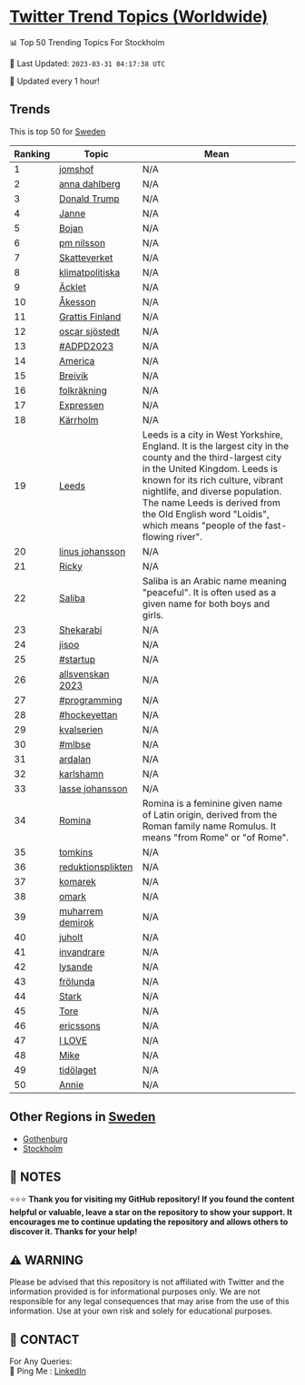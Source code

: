[Twitter Trend Topics (Worldwide)](https://github.com/ErcinDedeoglu/Twitter-Trend-Topics)
==========


📊 Top 50 Trending Topics For Stockholm

📆 Last Updated: `2023-03-31 04:17:38 UTC`

🔧 Updated every 1 hour!


## Trends

This is top 50 for [Sweden](</Sweden>)

| Ranking | Topic | Mean |
| ------- | ------------ | ------------ |
| 1 | [jomshof](http://twitter.com/search?q=jomshof) | N/A |
| 2 | [anna dahlberg](http://twitter.com/search?q=anna+dahlberg) | N/A |
| 3 | [Donald Trump](http://twitter.com/search?q=Donald+Trump) | N/A |
| 4 | [Janne](http://twitter.com/search?q=Janne) | N/A |
| 5 | [Bojan](http://twitter.com/search?q=Bojan) | N/A |
| 6 | [pm nilsson](http://twitter.com/search?q=pm+nilsson) | N/A |
| 7 | [Skatteverket](http://twitter.com/search?q=Skatteverket) | N/A |
| 8 | [klimatpolitiska](http://twitter.com/search?q=klimatpolitiska) | N/A |
| 9 | [Äcklet](http://twitter.com/search?q=%c3%84cklet) | N/A |
| 10 | [Åkesson](http://twitter.com/search?q=%c3%85kesson) | N/A |
| 11 | [Grattis Finland](http://twitter.com/search?q=Grattis+Finland) | N/A |
| 12 | [oscar sjöstedt](http://twitter.com/search?q=oscar+sj%c3%b6stedt) | N/A |
| 13 | [#ADPD2023](http://twitter.com/search?q=%23ADPD2023) | N/A |
| 14 | [America](http://twitter.com/search?q=America) | N/A |
| 15 | [Breivik](http://twitter.com/search?q=Breivik) | N/A |
| 16 | [folkräkning](http://twitter.com/search?q=folkr%c3%a4kning) | N/A |
| 17 | [Expressen](http://twitter.com/search?q=Expressen) | N/A |
| 18 | [Kärrholm](http://twitter.com/search?q=K%c3%a4rrholm) | N/A |
| 19 | [Leeds](http://twitter.com/search?q=Leeds) | Leeds is a city in West Yorkshire, England. It is the largest city in the county and the third-largest city in the United Kingdom. Leeds is known for its rich culture, vibrant nightlife, and diverse population. The name Leeds is derived from the Old English word "Loidis", which means "people of the fast-flowing river". |
| 20 | [linus johansson](http://twitter.com/search?q=linus+johansson) | N/A |
| 21 | [Ricky](http://twitter.com/search?q=Ricky) | N/A |
| 22 | [Saliba](http://twitter.com/search?q=Saliba) | Saliba is an Arabic name meaning "peaceful". It is often used as a given name for both boys and girls. |
| 23 | [Shekarabi](http://twitter.com/search?q=Shekarabi) | N/A |
| 24 | [jisoo](http://twitter.com/search?q=jisoo) | N/A |
| 25 | [#startup](http://twitter.com/search?q=%23startup) | N/A |
| 26 | [allsvenskan 2023](http://twitter.com/search?q=allsvenskan+2023) | N/A |
| 27 | [#programming](http://twitter.com/search?q=%23programming) | N/A |
| 28 | [#hockeyettan](http://twitter.com/search?q=%23hockeyettan) | N/A |
| 29 | [kvalserien](http://twitter.com/search?q=kvalserien) | N/A |
| 30 | [#mlbse](http://twitter.com/search?q=%23mlbse) | N/A |
| 31 | [ardalan](http://twitter.com/search?q=ardalan) | N/A |
| 32 | [karlshamn](http://twitter.com/search?q=karlshamn) | N/A |
| 33 | [lasse johansson](http://twitter.com/search?q=lasse+johansson) | N/A |
| 34 | [Romina](http://twitter.com/search?q=Romina) | Romina is a feminine given name of Latin origin, derived from the Roman family name Romulus. It means "from Rome" or "of Rome". |
| 35 | [tomkins](http://twitter.com/search?q=tomkins) | N/A |
| 36 | [reduktionsplikten](http://twitter.com/search?q=reduktionsplikten) | N/A |
| 37 | [komarek](http://twitter.com/search?q=komarek) | N/A |
| 38 | [omark](http://twitter.com/search?q=omark) | N/A |
| 39 | [muharrem demirok](http://twitter.com/search?q=muharrem+demirok) | N/A |
| 40 | [juholt](http://twitter.com/search?q=juholt) | N/A |
| 41 | [invandrare](http://twitter.com/search?q=invandrare) | N/A |
| 42 | [lysande](http://twitter.com/search?q=lysande) | N/A |
| 43 | [frölunda](http://twitter.com/search?q=fr%c3%b6lunda) | N/A |
| 44 | [Stark](http://twitter.com/search?q=Stark) | N/A |
| 45 | [Tore](http://twitter.com/search?q=Tore) | N/A |
| 46 | [ericssons](http://twitter.com/search?q=ericssons) | N/A |
| 47 | [I LOVE](http://twitter.com/search?q=I+LOVE) | N/A |
| 48 | [Mike](http://twitter.com/search?q=Mike) | N/A |
| 49 | [tidölaget](http://twitter.com/search?q=tid%c3%b6laget) | N/A |
| 50 | [Annie](http://twitter.com/search?q=Annie) | N/A |



## Other Regions in [Sweden](</Sweden>)

* [Gothenburg](</Sweden/Gothenburg.md>)
* [Stockholm](</Sweden/Stockholm.md>)



## 📝 NOTES

⭐⭐⭐ **Thank you for visiting my GitHub repository! If you found the content helpful or valuable, leave a star on the repository to show your support. It encourages me to continue updating the repository and allows others to discover it. Thanks for your help!**


## ⚠️ WARNING

Please be advised that this repository is not affiliated with Twitter and the information provided is for informational purposes only. We are not responsible for any legal consequences that may arise from the use of this information. Use at your own risk and solely for educational purposes.


## 📨 CONTACT

 For Any Queries:  
            🏓 Ping Me : [LinkedIn](https://www.linkedin.com/in/ercindedeoglu/)
